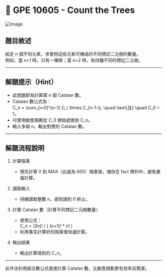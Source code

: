 # 🔢 GPE 10605 - Count the Trees
![image](https://github.com/user-attachments/assets/27f969a1-968e-4b46-832d-dc539fe7f68c)

## 題目敘述

給定 n 個不同元素，求使用這些元素可構成的不同標記二元樹的數量。  
例如，當 n=1 時，只有一棵樹；當 n=2 時，有四種不同的標記二元樹。

---

## 解題提示（Hint）

- 此問題即為計算第 n 個 Catalan 數。  
- Catalan 數公式為：  
  C_n = \sum_{i=0}^{n-1} C_i \times C_{n-1-i}, \quad \text{且} \quad C_0 = 1。  
- 可使用動態規劃從 C_0 開始遞推到 C_n。  
- 輸入多組 n，輸出對應的 Catalan 數。

---

## 解題流程說明

1. 計算階乘  
   - 預先計算 0 到 MAX（此處為 600）階乘值，儲存在 fact 陣列中，避免重複計算。

2. 讀取輸入  
   - 持續讀取整數 n，直到讀到 0 終止。

3. 計算 Catalan 數（計算不同標記二元樹數量）  
   - 使用公式：  
     C_n = (2n)! / ( (n+1)! * n! )  
   - 利用事先計算好的階乘值快速計算。

4. 輸出結果  
   - 輸出計算得到的 C_n。

---

此作法利用組合數公式直接計算 Catalan 數，比動態規劃更有效率且簡潔。
